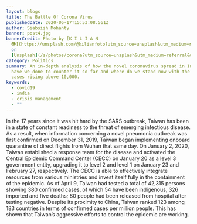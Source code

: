 ```yaml
---
layout: blogs
title: The Battle Of Corona Virus
publishedDate: 2020-06-17T15:53:08.561Z
author: Siabsish Mohanty
banner: post4.jpg
bannerCredit: Photo by [K I L I A N
  📷](https://unsplash.com/@kilianfoto?utm_source=unsplash&utm_medium=referral&utm_content=creditCopyText)
  on
  [Unsplash](/s/photos/corona?utm_source=unsplash&utm_medium=referral&utm_content=creditCopyText)
category: Politics
summary: An in-depth analysis of how the novel coronavirus spread in India, what
  have we done to counter it so far and where do we stand now with the daily new
  cases rising above 10,000.
keywords:
  - covid19
  - india
  - crisis management
  - ""
---
```

In the 17 years since it was hit hard by the SARS outbreak, Taiwan has been in a state of constant readiness to the threat of emerging infectious disease. As a result, when information concerning a novel pneumonia outbreak was first confirmed on December 31, 2019, Taiwan began implementing onboard quarantine of direct flights from Wuhan that same day. On January 2, 2020, Taiwan established a response team for the disease and activated the Central Epidemic Command Center (CECC) on January 20 as a level 3 government entity, upgrading it to level 2 and level 1 on January 23 and February 27, respectively. The CECC is able to effectively integrate resources from various ministries and invest itself fully in the containment of the epidemic. As of April 9, Taiwan had tested a total of 42,315 persons showing 380 confirmed cases, of which 54 have been indigenous, 326 imported and five deaths; 80 people had been released from hospital after testing negative. Despite its proximity to China, Taiwan ranked 123 among 183 countries in terms of confirmed cases per million people. This has shown that Taiwan’s aggressive efforts to control the epidemic are working.